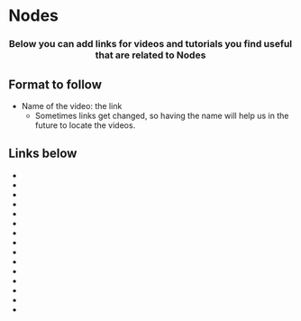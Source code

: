# Nodes

<p align="center">
  <h3 align="center">Below you can add links for videos and tutorials you find useful that are related to Nodes</h3></p>


## Format to follow
* Name of the video: the link
  * Sometimes links get changed, so having the name will help us in the future to locate the videos.


## Links below

* 
* 
* 
* 
* 
* 
* 
* 
* 
* 
* 
* 
* 
* 
* 

